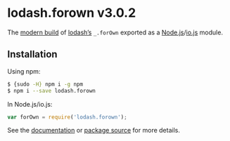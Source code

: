 # lodash.forown v3.0.2

The [modern build](https://github.com/lodash/lodash/wiki/Build-Differences) of [lodash’s](https://lodash.com/) `_.forOwn` exported as a [Node.js](http://nodejs.org/)/[io.js](https://iojs.org/) module.

## Installation

Using npm:

```bash
$ {sudo -H} npm i -g npm
$ npm i --save lodash.forown
```

In Node.js/io.js:

```js
var forOwn = require('lodash.forown');
```

See the [documentation](https://lodash.com/docs#forOwn) or [package source](https://github.com/lodash/lodash/blob/3.0.2-npm-packages/lodash.forown) for more details.
